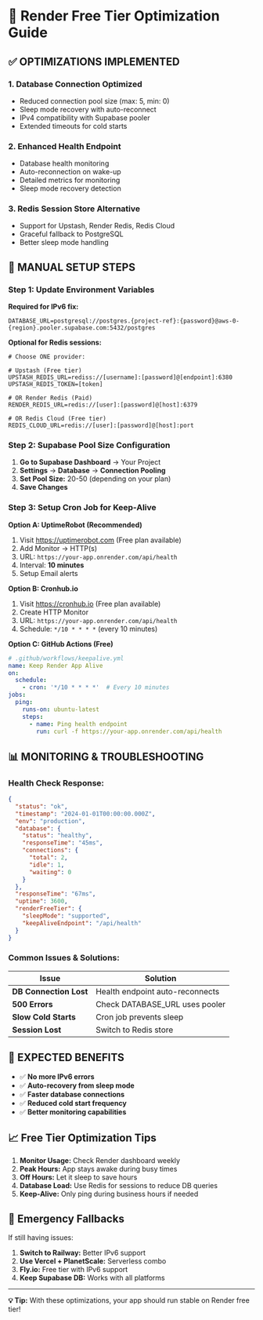 # 🚀 Render Free Tier Optimization Guide

## ✅ **OPTIMIZATIONS IMPLEMENTED**

### 1. **Database Connection Optimized**
- Reduced connection pool size (max: 5, min: 0)
- Sleep mode recovery with auto-reconnect
- IPv4 compatibility with Supabase pooler
- Extended timeouts for cold starts

### 2. **Enhanced Health Endpoint**
- Database health monitoring
- Auto-reconnection on wake-up
- Detailed metrics for monitoring
- Sleep mode recovery detection

### 3. **Redis Session Store Alternative**
- Support for Upstash, Render Redis, Redis Cloud
- Graceful fallback to PostgreSQL
- Better sleep mode handling

## 🔧 **MANUAL SETUP STEPS**

### **Step 1: Update Environment Variables**

**Required for IPv6 fix:**
```env
DATABASE_URL=postgresql://postgres.{project-ref}:{password}@aws-0-{region}.pooler.supabase.com:5432/postgres
```

**Optional for Redis sessions:**
```env
# Choose ONE provider:

# Upstash (Free tier)
UPSTASH_REDIS_URL=rediss://[username]:[password]@[endpoint]:6380
UPSTASH_REDIS_TOKEN=[token]

# OR Render Redis (Paid)
RENDER_REDIS_URL=redis://[user]:[password]@[host]:6379

# OR Redis Cloud (Free tier)
REDIS_CLOUD_URL=redis://[user]:[password]@[host]:port
```

### **Step 2: Supabase Pool Size Configuration**

1. **Go to Supabase Dashboard** → Your Project
2. **Settings** → **Database** → **Connection Pooling**  
3. **Set Pool Size:** 20-50 (depending on your plan)
4. **Save Changes**

### **Step 3: Setup Cron Job for Keep-Alive**

**Option A: UptimeRobot (Recommended)**
1. Visit https://uptimerobot.com (Free plan available)
2. Add Monitor → HTTP(s)
3. URL: `https://your-app.onrender.com/api/health`
4. Interval: **10 minutes**
5. Setup Email alerts

**Option B: Cronhub.io**
1. Visit https://cronhub.io (Free plan available)  
2. Create HTTP Monitor
3. URL: `https://your-app.onrender.com/api/health`
4. Schedule: `*/10 * * * *` (every 10 minutes)

**Option C: GitHub Actions (Free)**
```yaml
# .github/workflows/keepalive.yml
name: Keep Render App Alive
on:
  schedule:
    - cron: '*/10 * * * *'  # Every 10 minutes
jobs:
  ping:
    runs-on: ubuntu-latest
    steps:
      - name: Ping health endpoint
        run: curl -f https://your-app.onrender.com/api/health
```

## 📊 **MONITORING & TROUBLESHOOTING**

### **Health Check Response:**
```json
{
  "status": "ok",
  "timestamp": "2024-01-01T00:00:00.000Z",
  "env": "production",
  "database": {
    "status": "healthy",
    "responseTime": "45ms",
    "connections": {
      "total": 2,
      "idle": 1,
      "waiting": 0
    }
  },
  "responseTime": "67ms",
  "uptime": 3600,
  "renderFreeTier": {
    "sleepMode": "supported",
    "keepAliveEndpoint": "/api/health"
  }
}
```

### **Common Issues & Solutions:**

| Issue | Solution |
|-------|----------|
| **DB Connection Lost** | Health endpoint auto-reconnects |
| **500 Errors** | Check DATABASE_URL uses pooler |
| **Slow Cold Starts** | Cron job prevents sleep |
| **Session Lost** | Switch to Redis store |

## 🎯 **EXPECTED BENEFITS**

- ✅ **No more IPv6 errors**
- ✅ **Auto-recovery from sleep mode**  
- ✅ **Faster database connections**
- ✅ **Reduced cold start frequency**
- ✅ **Better monitoring capabilities**

## 📈 **Free Tier Optimization Tips**

1. **Monitor Usage:** Check Render dashboard weekly
2. **Peak Hours:** App stays awake during busy times
3. **Off Hours:** Let it sleep to save hours
4. **Database Load:** Use Redis for sessions to reduce DB queries
5. **Keep-Alive:** Only ping during business hours if needed

## 🚨 **Emergency Fallbacks**

If still having issues:

1. **Switch to Railway:** Better IPv6 support
2. **Use Vercel + PlanetScale:** Serverless combo
3. **Fly.io:** Free tier with IPv6 support
4. **Keep Supabase DB:** Works with all platforms

---
**💡 Tip:** With these optimizations, your app should run stable on Render free tier!